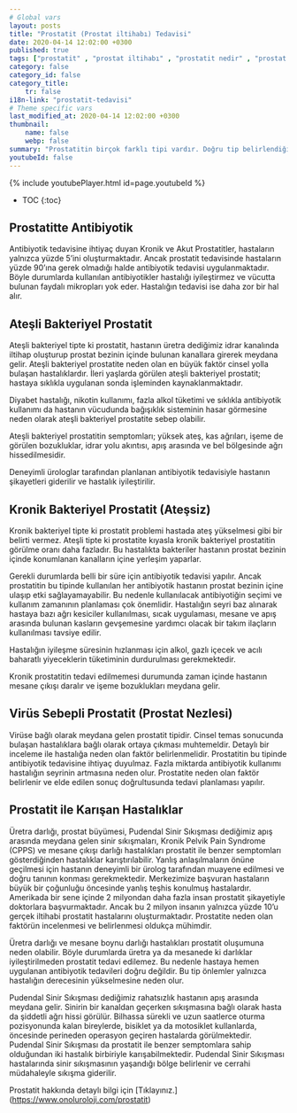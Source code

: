 ```yaml
---
# Global vars
layout: posts
title: "Prostatit (Prostat iltihabı) Tedavisi"
date: 2020-04-14 12:02:00 +0300
published: true
tags: ["prostatit" , "prostat iltihabı" , "prostatit nedir" , "prostat iltihabı nedir" , "prostatit nedeni" , "prostatit sebebi" , "prostatit tipi" , "prostatitle karışan hastalıklar" , "prostatit teşhisi" , "prostatit tedavisi" , "prostatit antibiyotik" , "ateşli bakteriyel prostatit" , "kronik bakteriyel prostatit" , "ateşsiz prostatit" , "prostat nezlesi" , "prostatit çözüm" , "kronik prostatit" , "tekrarlayan prostatit" , "geçmeyen prostatit" , "prostatit ilaç"]
category: false
category_id: false
category_title:
    tr: false
i18n-link: "prostatit-tedavisi"
# Theme specific vars
last_modified_at: 2020-04-14 12:02:00 +0300
thumbnail:
    name: false
    webp: false
summary: "Prostatitin birçok farklı tipi vardır. Doğru tip belirlendiğinde tedavi daha kolaydır. Hastaların büyük çoğunluğunda yanlış antibiyotik tedavisi hastalığı kronikleştirmektedir. Hastalığın tedavisini güçleştirir. Doğru tedavi için tecrübeli bir hekimin tedavi planlamasını yapması gereklidir."
youtubeId: false
---
```

{% include youtubePlayer.html id=page.youtubeId %}

* TOC
{:toc}

## Prostatitte Antibiyotik

Antibiyotik tedavisine ihtiyaç duyan Kronik ve Akut Prostatitler, hastaların yalnızca yüzde 5’ini oluşturmaktadır. Ancak prostatit tedavisinde hastaların yüzde 90’ına gerek olmadığı halde antibiyotik tedavisi uygulanmaktadır. Böyle durumlarda kullanılan antibiyotikler hastalığı iyileştirmez ve vücutta bulunan faydalı mikropları yok eder. Hastalığın tedavisi ise daha zor bir hal alır.

## Ateşli Bakteriyel Prostatit

Ateşli bakteriyel tipte ki prostatit, hastanın üretra dediğimiz idrar kanalında iltihap oluşturup prostat bezinin içinde bulunan kanallara girerek meydana gelir.  Ateşli bakteriyel prostatite neden olan en büyük faktör cinsel yolla bulaşan hastalıklardır. İleri yaşlarda görülen ateşli bakteriyel prostatit; hastaya sıklıkla uygulanan sonda işleminden kaynaklanmaktadır.

Diyabet hastalığı, nikotin kullanımı, fazla alkol tüketimi ve sıklıkla antibiyotik kullanımı da hastanın vücudunda bağışıklık sisteminin hasar görmesine neden olarak ateşli bakteriyel prostatite sebep olabilir.

Ateşli bakteriyel prostatitin semptomları; yüksek ateş, kas ağrıları, işeme de görülen bozukluklar, idrar yolu akıntısı, apış arasında ve bel bölgesinde ağrı hissedilmesidir.

Deneyimli ürologlar tarafından planlanan antibiyotik tedavisiyle hastanın şikayetleri giderilir ve hastalık iyileştirilir.

## Kronik Bakteriyel Prostatit (Ateşsiz)

Kronik bakteriyel tipte ki prostatit problemi hastada ateş yükselmesi gibi bir belirti vermez. Ateşli tipte ki prostatite kıyasla kronik bakteriyel prostatitin görülme oranı daha fazladır. Bu hastalıkta bakteriler hastanın prostat bezinin içinde konumlanan kanalların içine yerleşim yaparlar.

Gerekli durumlarda belli bir süre için antibiyotik tedavisi yapılır. Ancak prostatitin bu tipinde kullanılan her antibiyotik hastanın prostat bezinin içine ulaşıp etki sağlayamayabilir. Bu nedenle kullanılacak antibiyotiğin seçimi ve kullanım zamanının planlaması çok önemlidir. Hastalığın seyri baz alınarak hastaya bazı ağrı kesiciler kullanılması, sıcak uygulaması,  mesane ve apış arasında bulunan kasların gevşemesine yardımcı olacak bir takım ilaçların kullanılması tavsiye edilir.

Hastalığın iyileşme süresinin hızlanması için alkol, gazlı içecek ve acılı baharatlı yiyeceklerin tüketiminin durdurulması gerekmektedir.

Kronik prostatitin tedavi edilmemesi durumunda zaman içinde hastanın mesane çıkışı daralır ve işeme bozuklukları meydana gelir.

## Virüs Sebepli Prostatit (Prostat Nezlesi)

Virüse bağlı olarak meydana gelen prostatit tipidir. Cinsel temas sonucunda bulaşan hastalıklara bağlı olarak ortaya çıkması muhtemeldir. Detaylı bir inceleme ile hastalığa neden olan faktör belirlenmelidir. Prostatitin bu tipinde antibiyotik tedavisine ihtiyaç duyulmaz. Fazla miktarda antibiyotik kullanımı hastalığın seyrinin artmasına neden olur. Prostatite neden olan faktör belirlenir ve elde edilen sonuç doğrultusunda tedavi planlaması yapılır.

## Prostatit ile Karışan Hastalıklar

Üretra darlığı, prostat büyümesi, Pudendal Sinir Sıkışması dediğimiz apış arasında meydana gelen sinir sıkışmaları, Kronik Pelvik Pain Syndrome (CPPS) ve mesane çıkışı darlığı hastalıkları prostatit ile benzer semptomları gösterdiğinden hastalıklar karıştırılabilir. Yanlış anlaşılmaların önüne geçilmesi için hastanın deneyimli bir ürolog tarafından muayene edilmesi ve doğru tanının konması gerekmektedir. Merkezimize başvuran hastaların büyük bir çoğunluğu öncesinde yanlış teşhis konulmuş hastalardır. Amerikada bir sene içinde 2 milyondan daha fazla insan prostatit şikayetiyle doktorlara başvurmaktadır. Ancak bu 2 milyon insanın yalnızca yüzde 10’u gerçek iltihabi prostatit hastalarını oluşturmaktadır. Prostatite neden olan faktörün incelenmesi ve belirlenmesi oldukça mühimdir.

Üretra darlığı ve mesane boynu darlığı hastalıkları prostatit oluşumuna neden olabilir. Böyle durumlarda üretra ya da mesanede ki darlıklar iyileştirilmeden prostatit tedavi edilemez. Bu nedenle hastaya hemen uygulanan antibiyotik tedavileri doğru değildir. Bu tip önlemler yalnızca hastalığın derecesinin yükselmesine neden olur.

Pudendal Sinir Sıkışması dediğimiz rahatsızlık hastanın apış arasında meydana gelir. Sinirin bir kanaldan geçerken sıkışmasına bağlı olarak hasta da şiddetli ağrı hissi görülür. Bilhassa sürekli ve uzun saatlerce oturma pozisyonunda kalan bireylerde, bisiklet ya da motosiklet kullanlarda, öncesinde perineden operasyon geçiren hastalarda görülmektedir. Pudendal Sinir Sıkışması da prostatit ile benzer semptomlara sahip olduğundan iki hastalık birbiriyle karışabilmektedir. Pudendal Sinir Sıkışması hastalarında sinir sıkışmasının yaşandığı bölge belirlenir ve cerrahi müdahaleyle sıkışma giderilir.



Prostatit hakkında detaylı bilgi için [Tıklayınız.] (https://www.onoluroloji.com/prostatit)
